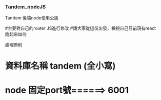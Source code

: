 ### Tandem_nodeJS
Tandem 後端node使用公版 

#主要對自己的router JS進行修改
#請大家從這份出發，檢視自己目前現有react跑起來如何


處理原則

# 資料庫名稱 tandem (全小寫)

# node  固定port號======> 6001

